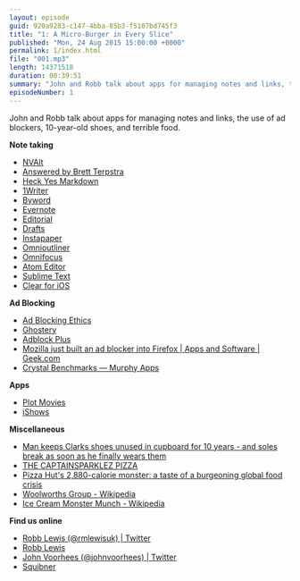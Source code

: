 ```yaml
---
layout: episode
guid: 920a9283-c147-4bba-85b3-f5107bd745f3
title: "1: A Micro-Burger in Every Slice"
published: "Mon, 24 Aug 2015 15:00:00 +0000"
permalink: 1/index.html
file: "001.mp3"
length: 14371518
duration: 00:39:51
summary: "John and Robb talk about apps for managing notes and links, the use of ad blockers, 10-year-old shoes, and terrible food."
episodeNumber: 1
---
```


John and Robb talk about apps for managing notes and links, the use of ad blockers, 10-year-old shoes, and terrible food.

**Note taking**

*   [NVAlt](http://brettterpstra.com/projects/nvalt/)
*   [Answered by Brett Terpstra](http://brettterpstra.com/projects/answered/)
*   [Heck Yes Markdown](http://heckyesmarkdown.com/)
*   [1Writer](http://1writerapp.com/)
*   [Byword](http://bywordapp.com/)
*   [Evernote](https://evernote.com/)
*   [Editorial](http://omz-software.com/editorial/)
*   [Drafts](http://agiletortoise.com/drafts/)
*   [Instapaper](https://www.instapaper.com/)
*   [Omnioutliner](https://www.omnigroup.com/omnioutliner)
*   [Omnifocus](https://www.omnigroup.com/omnifocus)
*   [Atom Editor](https://atom.io/)
*   [Sublime Text](http://www.sublimetext.com/)
*   [Clear for iOS](http://realmacsoftware.com/clear/)

**Ad Blocking**

*   [Ad Blocking Ethics](http://www.marco.org/2015/08/11/ad-blocking-ethics)
*   [Ghostery](https://www.ghostery.com/)
*   [Adblock Plus](https://adblockplus.org/)
*   [Mozilla just built an ad blocker into Firefox | Apps and Software | Geek.com](http://www.geek.com/apps/mozilla-just-built-an-ad-blocker-into-firefox-1631245/)
*   [Crystal Benchmarks — Murphy Apps](http://murphyapps.co/blog/2015/8/22/crystal-benchmarks)

**Apps**

*   [Plot Movies](http://plotapp.io/)
*   [iShows](http://ishowsapp.com/)

**Miscellaneous**

*   [Man keeps Clarks shoes unused in cupboard for 10 years - and soles break as soon as he finally wears them](http://www.portsmouth.co.uk/news/campaigns/man-keeps-clarks-shoes-unused-in-cupboard-for-10-years-and-soles-break-as-soon-as-he-finally-wears-them-1-6887524)
*   [THE CAPTAINSPARKLEZ PIZZA](http://fastfood.trendolizer.com/2015/05/the-captainsparklez-pizza.html)
*   [Pizza Hut's 2,880-calorie monster: a taste of a burgeoning global food crisis](http://www.theguardian.com/global-development/2014/mar/02/pizza-hut-2880-calorie-monstrosity-worlds-burgeoning-food-crisis)
*   [Woolworths Group - Wikipedia](https://en.wikipedia.org/wiki/Woolworths_Group)
*   [Ice Cream Monster Munch - Wikipedia](https://en.wikipedia.org/wiki/Monster_Munch#Limited_editions)

**Find us online**

*   [Robb Lewis (@rmlewisuk) | Twitter](https://twitter.com/rmlewisuk)
*   [Robb Lewis](http://robblewis.me/)
*   [John Voorhees (@johnvoorhees) | Twitter](https://twitter.com/johnvoorhees)
*   [Squibner](http://squibner.com/)
